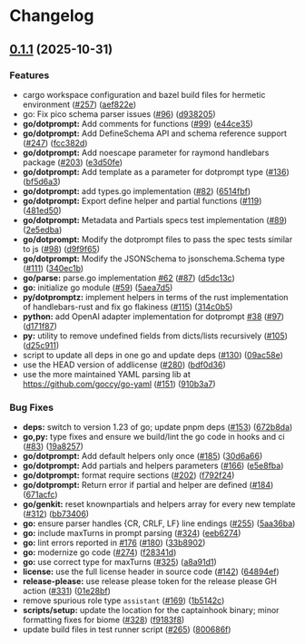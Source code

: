# Changelog

## [0.1.1](https://github.com/google/dotprompt/compare/dotprompt-go-v0.1.0...dotprompt-go-0.1.1) (2025-10-31)


### Features

* cargo workspace configuration and bazel build files for hermetic environment ([#257](https://github.com/google/dotprompt/issues/257)) ([aef822e](https://github.com/google/dotprompt/commit/aef822ed484d256ba95a3544e132a9b33e0dc02d))
* go: Fix pico schema parser issues ([#96](https://github.com/google/dotprompt/issues/96)) ([d938205](https://github.com/google/dotprompt/commit/d938205f28c96cd42a399797c121961d1d146344))
* **go/dotprompt:** Add comments for functions ([#99](https://github.com/google/dotprompt/issues/99)) ([e44ce35](https://github.com/google/dotprompt/commit/e44ce350803f67b39e006106656423e21ed2d850))
* **go/dotprompt:** Add DefineSchema API and schema reference support ([#247](https://github.com/google/dotprompt/issues/247)) ([fcc382d](https://github.com/google/dotprompt/commit/fcc382d89b84e400f93e62aba89d006ad168fdfb))
* **go/dotprompt:** Add noescape parameter for raymond handlebars package ([#203](https://github.com/google/dotprompt/issues/203)) ([e3d50fe](https://github.com/google/dotprompt/commit/e3d50fede7a75dad1631103f0402ec8a4f2a3bbb))
* **go/dotprompt:** Add template as a parameter for dotprompt type ([#136](https://github.com/google/dotprompt/issues/136)) ([bf5d6a3](https://github.com/google/dotprompt/commit/bf5d6a36d5999493e090be848014bf3f5a7ca54e))
* **go/dotprompt:** add types.go implementation ([#82](https://github.com/google/dotprompt/issues/82)) ([6514fbf](https://github.com/google/dotprompt/commit/6514fbf27c35ab60dea6968f167b103236da7a77))
* **go/dotprompt:** Export define helper and partial functions ([#119](https://github.com/google/dotprompt/issues/119)) ([481ed50](https://github.com/google/dotprompt/commit/481ed5034233f9158407a38a348c7b0a8cd88ff6))
* **go/dotprompt:** Metadata and Partials specs test implementation  ([#89](https://github.com/google/dotprompt/issues/89)) ([2e5edba](https://github.com/google/dotprompt/commit/2e5edbaec59923e2136472302ae5bc5c29d31957))
* **go/dotprompt:** Modify the dotprompt files to pass the spec tests similar to js ([#98](https://github.com/google/dotprompt/issues/98)) ([d9f9f65](https://github.com/google/dotprompt/commit/d9f9f6510b4612049c2a004dd530cae60ebd0398))
* **go/dotprompt:** Modify the JSONSchema to jsonschema.Schema type ([#111](https://github.com/google/dotprompt/issues/111)) ([340ec1b](https://github.com/google/dotprompt/commit/340ec1b1c36554043cf9ac0ad7c423161971f202))
* **go/parse:** parse.go implementation [#62](https://github.com/google/dotprompt/issues/62) ([#87](https://github.com/google/dotprompt/issues/87)) ([d5dc13c](https://github.com/google/dotprompt/commit/d5dc13c0bf0437875a3b133511ffed474a8b3bf9))
* **go:** initialize go module ([#59](https://github.com/google/dotprompt/issues/59)) ([5aea7d5](https://github.com/google/dotprompt/commit/5aea7d5bb8ffe030b9dc267156886b1c946f693d))
* **py/dotpromptz:** implement helpers in terms of the rust implementation of handlebars-rust and fix go flakiness ([#115](https://github.com/google/dotprompt/issues/115)) ([314c0b5](https://github.com/google/dotprompt/commit/314c0b5182aaad25bf4cfccb8207faa60f63256f))
* **python:** add OpenAI adapter implementation for dotprompt [#38](https://github.com/google/dotprompt/issues/38) ([#97](https://github.com/google/dotprompt/issues/97)) ([d171f87](https://github.com/google/dotprompt/commit/d171f8792ecf08f446e18ea3bbd5309cafa1d8a3))
* **py:** utility to remove undefined fields from dicts/lists recursively ([#105](https://github.com/google/dotprompt/issues/105)) ([d25c911](https://github.com/google/dotprompt/commit/d25c911bc1e84e5691b961a4c38a8bcd73c80aa0))
* script to update all deps in one go and update deps ([#130](https://github.com/google/dotprompt/issues/130)) ([09ac58e](https://github.com/google/dotprompt/commit/09ac58e4512fae817a63f731ac0db80967842436))
* use the HEAD version of addlicense ([#280](https://github.com/google/dotprompt/issues/280)) ([bdf0d36](https://github.com/google/dotprompt/commit/bdf0d36a430a363de4163f48394546cba884eaaf))
* use the more maintained YAML parsing lib at https://github.com/goccy/go-yaml ([#151](https://github.com/google/dotprompt/issues/151)) ([910b3a7](https://github.com/google/dotprompt/commit/910b3a72f3756296c3b01b96936a5bc4c9fa88ef))


### Bug Fixes

* **deps:** switch to version 1.23 of go; update pnpm deps ([#153](https://github.com/google/dotprompt/issues/153)) ([672b8da](https://github.com/google/dotprompt/commit/672b8da68e784abd17a14f9f1f292d9b65b88a80))
* **go,py:** type fixes and ensure we build/lint the go code in hooks and ci ([#83](https://github.com/google/dotprompt/issues/83)) ([19a8257](https://github.com/google/dotprompt/commit/19a8257f4f73b776229d5324a0366fd9a79c20aa))
* **go/dotprompt:** Add default helpers only once ([#185](https://github.com/google/dotprompt/issues/185)) ([30d6a66](https://github.com/google/dotprompt/commit/30d6a6673f4406c496d35b812c2cb664b81d06c6))
* **go/dotprompt:** Add partials and helpers parameters ([#166](https://github.com/google/dotprompt/issues/166)) ([e5e8fba](https://github.com/google/dotprompt/commit/e5e8fba19c9a2d5f2b9b73c758f759883baf79e4))
* **go/dotprompt:** format require sections ([#202](https://github.com/google/dotprompt/issues/202)) ([f792f24](https://github.com/google/dotprompt/commit/f792f2402fd72b75f1afcebaa9f336f69915fddc))
* **go/dotprompt:** Return error if partial and helper are defined ([#184](https://github.com/google/dotprompt/issues/184)) ([671acfc](https://github.com/google/dotprompt/commit/671acfc2c0b3bc4c9f5ae50b4c5a89422d54fa50))
* **go/genkit:** reset knownpartials and helpers array for every new template ([#312](https://github.com/google/dotprompt/issues/312)) ([bb73406](https://github.com/google/dotprompt/commit/bb73406b05ca769c7d2b50497f0d3cedc40b0e27))
* **go:** ensure parser handles {CR, CRLF, LF} line endings ([#255](https://github.com/google/dotprompt/issues/255)) ([5aa36ba](https://github.com/google/dotprompt/commit/5aa36baa8078d10503762ac52b44b5187a924c2f))
* **go:** include maxTurns in prompt parsing ([#324](https://github.com/google/dotprompt/issues/324)) ([eeb6274](https://github.com/google/dotprompt/commit/eeb62744224eb8365bf81832d01b1f69ad21670d))
* **go:** lint errors reported in [#176](https://github.com/google/dotprompt/issues/176) ([#180](https://github.com/google/dotprompt/issues/180)) ([33b8902](https://github.com/google/dotprompt/commit/33b89021a268c376a5aa48c79fe52b5d6d548ec4))
* **go:** modernize go code ([#274](https://github.com/google/dotprompt/issues/274)) ([f28341d](https://github.com/google/dotprompt/commit/f28341d912e8b6a61372fe363bc549d1fdd9f40d))
* **go:** use correct type for maxTurns ([#325](https://github.com/google/dotprompt/issues/325)) ([a8a91d1](https://github.com/google/dotprompt/commit/a8a91d1dff599588e767477cbe66f795a5cfd1c5))
* **license:** use the full license header in source code ([#142](https://github.com/google/dotprompt/issues/142)) ([64894ef](https://github.com/google/dotprompt/commit/64894ef898876b861c6c244d522f634cd8fcc842))
* **release-please:** use release please token for the release please GH action ([#331](https://github.com/google/dotprompt/issues/331)) ([01e28bf](https://github.com/google/dotprompt/commit/01e28bf308897cdd0454e9350dc00dfe529d662d))
* remove spurious role type `assistant` ([#169](https://github.com/google/dotprompt/issues/169)) ([1b5142c](https://github.com/google/dotprompt/commit/1b5142c4a7ad20ef722d438cefa0b93a82d7adbb))
* **scripts/setup:** update the location for the captainhook binary; minor formatting fixes for biome ([#328](https://github.com/google/dotprompt/issues/328)) ([f9183f8](https://github.com/google/dotprompt/commit/f9183f819725891cae16bd3452fea389aac9664d))
* update build files in test runner script ([#265](https://github.com/google/dotprompt/issues/265)) ([800686f](https://github.com/google/dotprompt/commit/800686f529fa48fcb05998e73fe16d330df91124))
